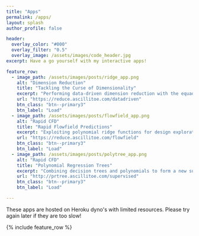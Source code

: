 ```yaml
---
title: "Apps"
permalink: /apps/
layout: splash
author_profile: false

header:
  overlay_color: "#000"
  overlay_filter: "0.5"
  overlay_image: /assets/images/code_header.jpg
excerpt: Have a go yourself with my interactive apps!

feature_row:
  - image_path: /assets/images/posts/ridge_app.png
    alt: "Dimension Reduction"
    title: "Tackling the Curse of Dimensionality"
    excerpt: "Performing data-driven dimension reduction with the equadratures package. Upload your own data or try an example dataset!"
    url: "https://reduce.ascillitoe.com/datadriven"
    btn_class: "btn--primary3"
    btn_label: "Load" 
  - image_path: /assets/images/posts/flowfield_app.png
    alt: "Rapid CFD"
    title: "Rapid Flowfield Predictions"
    excerpt: "Exploiting polynomial ridge functions for design exploration and rapid flowfield estimation of an airfoil. Predictive accuracy is competitive with a state-of-the-art convolutional neural network."
    url: "https://reduce.ascillitoe.com/flowfield"
    btn_class: "btn--primary3"
    btn_label: "Load"
  - image_path: /assets/images/posts/polytree_app.png
    alt: "Rapid CFD"
    title: "Polynomial Regression Trees"
    excerpt: "Combining decision trees and polynomials to form a new supervised machine learning model with a high degree of interpretability."
    url: "http://prtree.ascillitoe.com/supervised"
    btn_class: "btn--primary3"
    btn_label: "Load"

---
```


These apps are hosted on Heroku dyno's with limited resources. Please try again later if they are too slow!

{% include feature_row %}
